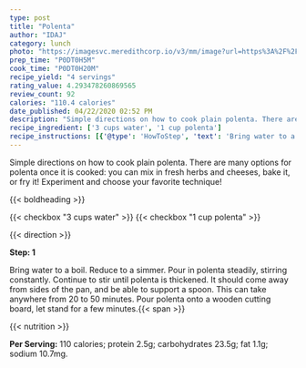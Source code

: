 ```yaml
---
type: post
title: "Polenta"
author: "IDAJ"
category: lunch
photo: "https://imagesvc.meredithcorp.io/v3/mm/image?url=https%3A%2F%2Fimages.media-allrecipes.com%2Fuserphotos%2F681176.jpg"
prep_time: "P0DT0H5M"
cook_time: "P0DT0H20M"
recipe_yield: "4 servings"
rating_value: 4.293478260869565
review_count: 92
calories: "110.4 calories"
date_published: 04/22/2020 02:52 PM
description: "Simple directions on how to cook plain polenta. There are many options for polenta once it is cooked: you can mix in fresh herbs and cheeses, bake it, or fry it! Experiment and choose your favorite technique!"
recipe_ingredient: ['3 cups water', '1 cup polenta']
recipe_instructions: [{'@type': 'HowToStep', 'text': 'Bring water to a boil.  Reduce to a simmer. Pour in polenta steadily, stirring constantly.  Continue to stir until polenta is thickened.  It should come away from sides of the pan, and be able to support a spoon.  This can take anywhere from 20 to 50 minutes. Pour polenta onto a wooden cutting board, let stand for a few minutes.\n'}]
---
```


Simple directions on how to cook plain polenta. There are many options for polenta once it is cooked: you can mix in fresh herbs and cheeses, bake it, or fry it! Experiment and choose your favorite technique! 

{{< boldheading >}}

{{< checkbox "3 cups water" >}}
{{< checkbox "1 cup polenta" >}}


{{< direction >}}

**Step: 1**

Bring water to a boil.  Reduce to a simmer. Pour in polenta steadily, stirring constantly.  Continue to stir until polenta is thickened.  It should come away from sides of the pan, and be able to support a spoon.  This can take anywhere from 20 to 50 minutes. Pour polenta onto a wooden cutting board, let stand for a few minutes.{{< span >}}

{{< nutrition >}}

**Per Serving:** 110 calories; protein 2.5g; carbohydrates 23.5g; fat 1.1g; sodium 10.7mg.